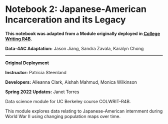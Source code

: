# Notebook 2: Japanese-American Incarceration and its Legacy

**This notebook was adapted from a Module originally deployed in [College Writing R4B](https://github.com/ds-modules/colwrit-r4b).**

**Data-4AC Adaptation:**  Jason Jiang, Sandra Zavala, Karalyn Chong

------

**Original Deployment**

**Instructor:** Patricia Steenland

**Developers:** Alleanna Clark, Aishah Mahmud, Monica Wilkinson

**Spring 2022 Updates:** Janet Torres

Data science module for UC Berkeley course COLWRIT-R4B.

This module explores data relating to Japanese-American internment during World War II using changing population maps over time.
